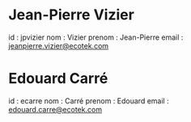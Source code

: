# Jean-Pierre Vizier
id : jpvizier
nom : Vizier
prenom : Jean-Pierre
email : jeanpierre.vizier@ecotek.com

# Edouard Carré
id : ecarre
nom : Carré
prenom : Edouard
email : edouard.carre@ecotek.com
